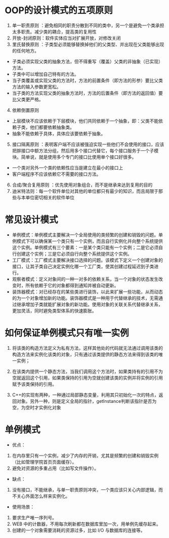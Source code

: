 # OOP的设计模式的五项原则
1. 单一职责原则 ：避免相同的职责分散到不同的类中，另一个是避免一个类承担太多职责。减少类的耦合，提高类的复用性
2. 开放-封闭原则：软件实体应当对扩展开放，对修改关闭 
3. 里氏替换原则 ：子类型必须能够替换掉他们的父类型、并出现在父类能够出现的任何地方。
+ 子类必须实现父类的抽象方法，但不得重写（覆盖）父类的非抽象（已实现）方法。
+ 子类中可以增加自己特有的方法。
+ 当子类覆盖或实现父类的方法时，方法的前置条件（即方法的形参）要比父类方法的输入参数更宽松。
+ 当子类的方法实现父类的抽象方法时，方法的后置条件（即方法的返回值）要比父类更严格。
4. 依赖倒置原则 
* 上层模块不应该依赖于下层模块，他们共同依赖于一个抽象，即：父类不能依赖子类，他们都要依赖抽象类。
* 抽象不能依赖于具体，具体应该要依赖于抽象。
5. 接口隔离原则 ：表明客户端不应该被强迫实现一些他们不会使用的接口，应该把胖接口中额方法分组，然后用多个接口代替它，每个接口服务于一个子模块。简单说，就是使用多个专门的接口比使用单个接口好很多。
+ 一个类对另外一个类的依赖性应当是建立在最小的接口上
+ 客户端程序不应该依赖它不需要的接口方法。
6. 合成/聚合复用原则 ：优先使用对象组合，而不是继承来达到复用的目的
7. 迪米特法则：每一个软件单位对其他的单位都只有最少的知识，而且局限于那些与本单位密切相关的软件单位

# 常见设计模式
* 单例模式：单例模式主要解决一个全局使用的类频繁的创建和销毁的问题。单例模式下可以确保某一个类只有一个实例，而且自行实例化并向整个系统提供这个实例。单例模式有三个要素：一是某个类只能有一个实例；二是它必须自行创建这个实例；三是它必须自行向整个系统提供这个实例。
* 工厂模式：工厂模式主要解决接口选择的问题。该模式下定义一个创建对象的接口，让其子类自己决定实例化哪一个工厂类，使其创建过程延迟到子类进行。
* 观察者模式：定义对象间的一种一对多的依赖关系，当一个对象的状态发生改变时，所有依赖于它的对象都得到通知并被自动更新。
* 装饰器模式：对已经存在的某些类进行装饰，以此来扩展一些功能，从而动态的为一个对象增加新的功能。装饰器模式是一种用于代替继承的技术，无需通过继承增加子类就能扩展对象的新功能。使用对象的关联关系代替继承关系，更加灵活，同时避免类型体系的快速膨胀。

# 如何保证单例模式只有唯一实例
1. 将该类的构造方法定义为私有方法，这样其他处的代码就无法通过调用该类的构造方法来实例化该类的对象，只有通过该类提供的静态方法来得到该类的唯一实例；

2. 在该类内提供一个静态方法，当我们调用这个方法时，如果类持有的引用不为空就返回这个引用，如果类保持的引用为空就创建该类的实例并将实例的引用赋予该类保持的引用。

3. C++的实现有两种，一种通过局部静态变量，利用其只初始化一次的特点，返回对象。另外一种，则是定义全局的指针，getInstance判断该指针是否为空，为空时才实例化对象

# 单例模式
* 优点：
1. 在内存里只有一个实例，减少了内存的开销，尤其是频繁的创建和销毁实例（比如管理学院首页页面缓存）。
2. 避免对资源的多重占用（比如写文件操作）。

* 缺点：
1. 没有接口，不能继承，与单一职责原则冲突，一个类应该只关心内部逻辑，而不关心外面怎么样来实例化。

* 使用场景：
1. 要求生产唯一序列号。 
2. WEB 中的计数器，不用每次刷新都在数据库里加一次，用单例先缓存起来。 
3. 创建的一个对象需要消耗的资源过多，比如 I/O 与数据库的连接等。


